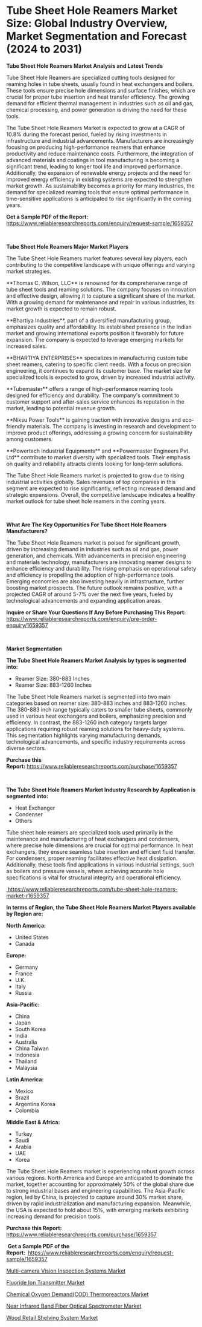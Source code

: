 <p><h1>Tube Sheet Hole Reamers Market Size: Global Industry Overview, Market Segmentation and Forecast (2024 to 2031)</h1></p><p><strong>Tube Sheet Hole Reamers Market Analysis and Latest Trends</strong></p>
<p><p>Tube Sheet Hole Reamers are specialized cutting tools designed for reaming holes in tube sheets, usually found in heat exchangers and boilers. These tools ensure precise hole dimensions and surface finishes, which are crucial for proper tube insertion and heat transfer efficiency. The growing demand for efficient thermal management in industries such as oil and gas, chemical processing, and power generation is driving the need for these tools.</p><p>The Tube Sheet Hole Reamers Market is expected to grow at a CAGR of 10.8% during the forecast period, fueled by rising investments in infrastructure and industrial advancements. Manufacturers are increasingly focusing on producing high-performance reamers that enhance productivity and reduce maintenance costs. Furthermore, the integration of advanced materials and coatings in tool manufacturing is becoming a significant trend, leading to longer tool life and improved performance. Additionally, the expansion of renewable energy projects and the need for improved energy efficiency in existing systems are expected to strengthen market growth. As sustainability becomes a priority for many industries, the demand for specialized reaming tools that ensure optimal performance in time-sensitive applications is anticipated to rise significantly in the coming years.</p></p>
<p><strong>Get a Sample PDF of the Report:&nbsp;</strong> <a href="https://www.reliableresearchreports.com/enquiry/request-sample/1659357?utm_campaign=13&utm_medium=2&utm_source=Github&utm_content=ia&utm_term=12102024&utm_id=tube-sheet-hole-reamers">https://www.reliableresearchreports.com/enquiry/request-sample/1659357</a></p>
<p>&nbsp;</p>
<p><strong>Tube Sheet Hole Reamers Major Market Players</strong></p>
<p><p>The Tube Sheet Hole Reamers market features several key players, each contributing to the competitive landscape with unique offerings and varying market strategies.</p><p>**Thomas C. Wilson, LLC** is renowned for its comprehensive range of tube sheet tools and reaming solutions. The company focuses on innovation and effective design, allowing it to capture a significant share of the market. With a growing demand for maintenance and repair in various industries, its market growth is expected to remain robust.</p><p>**Bhartiya Industries**, part of a diversified manufacturing group, emphasizes quality and affordability. Its established presence in the Indian market and growing international exports position it favorably for future expansion. The company is expected to leverage emerging markets for increased sales.</p><p>**BHARTIYA ENTERPRISES** specializes in manufacturing custom tube sheet reamers, catering to specific client needs. With a focus on precision engineering, it continues to expand its customer base. The market size for specialized tools is expected to grow, driven by increased industrial activity.</p><p>**Tubemaster** offers a range of high-performance reaming tools designed for efficiency and durability. The company's commitment to customer support and after-sales service enhances its reputation in the market, leading to potential revenue growth.</p><p>**Niksu Power Tools** is gaining traction with innovative designs and eco-friendly materials. The company is investing in research and development to improve product offerings, addressing a growing concern for sustainability among customers.</p><p>**Powertech Industrial Equipments** and **Powermaster Engineers Pvt. Ltd** contribute to market diversity with specialized tools. Their emphasis on quality and reliability attracts clients looking for long-term solutions. </p><p>The Tube Sheet Hole Reamers market is projected to grow due to rising industrial activities globally. Sales revenues of top companies in this segment are expected to rise significantly, reflecting increased demand and strategic expansions. Overall, the competitive landscape indicates a healthy market outlook for tube sheet hole reamers in the coming years.</p></p>
<p>&nbsp;</p>
<p><strong>What Are The Key Opportunities For Tube Sheet Hole Reamers Manufacturers?</strong></p>
<p><p>The Tube Sheet Hole Reamers market is poised for significant growth, driven by increasing demand in industries such as oil and gas, power generation, and chemicals. With advancements in precision engineering and materials technology, manufacturers are innovating reamer designs to enhance efficiency and durability. The rising emphasis on operational safety and efficiency is propelling the adoption of high-performance tools. Emerging economies are also investing heavily in infrastructure, further boosting market prospects. The future outlook remains positive, with a projected CAGR of around 5-7% over the next five years, fueled by technological advancements and expanding application areas.</p></p>
<p><strong>Inquire or Share Your Questions If Any Before Purchasing This Report:</strong> <a href="https://www.reliableresearchreports.com/enquiry/pre-order-enquiry/1659357?utm_campaign=13&utm_medium=2&utm_source=Github&utm_content=ia&utm_term=12102024&utm_id=tube-sheet-hole-reamers">https://www.reliableresearchreports.com/enquiry/pre-order-enquiry/1659357</a></p>
<p>&nbsp;</p>
<p><strong>Market Segmentation</strong></p>
<p><strong>The Tube Sheet Hole Reamers Market Analysis by types is segmented into:</strong></p>
<p><ul><li>Reamer Size: 380-883 Inches</li><li>Reamer Size: 883-1260 Inches</li></ul></p>
<p><p>The Tube Sheet Hole Reamers market is segmented into two main categories based on reamer size: 380-883 inches and 883-1260 inches. The 380-883 inch range typically caters to smaller tube sheets, commonly used in various heat exchangers and boilers, emphasizing precision and efficiency. In contrast, the 883-1260 inch category targets larger applications requiring robust reaming solutions for heavy-duty systems. This segmentation highlights varying manufacturing demands, technological advancements, and specific industry requirements across diverse sectors.</p></p>
<p><strong>Purchase this Report:&nbsp;</strong><a href="https://www.reliableresearchreports.com/purchase/1659357?utm_campaign=13&utm_medium=2&utm_source=Github&utm_content=ia&utm_term=12102024&utm_id=tube-sheet-hole-reamers">https://www.reliableresearchreports.com/purchase/1659357</a></p>
<p>&nbsp;</p>
<p><strong>The Tube Sheet Hole Reamers Market Industry Research by Application is segmented into:</strong></p>
<p><ul><li>Heat Exchanger</li><li>Condenser</li><li>Others</li></ul></p>
<p><p>Tube sheet hole reamers are specialized tools used primarily in the maintenance and manufacturing of heat exchangers and condensers, where precise hole dimensions are crucial for optimal performance. In heat exchangers, they ensure seamless tube insertion and efficient fluid transfer. For condensers, proper reaming facilitates effective heat dissipation. Additionally, these tools find applications in various industrial settings, such as boilers and pressure vessels, where achieving accurate hole specifications is vital for structural integrity and operational efficiency.</p></p>
<p><a href="https://www.reliableresearchreports.com/tube-sheet-hole-reamers-market-r1659357?utm_campaign=13&utm_medium=2&utm_source=Github&utm_content=ia&utm_term=12102024&utm_id=tube-sheet-hole-reamers">&nbsp;https://www.reliableresearchreports.com/tube-sheet-hole-reamers-market-r1659357</a></p>
<p><strong>In terms of Region, the Tube Sheet Hole Reamers Market Players available by Region are:</strong></p>
<p>
    <p> <strong> North America: </strong>
        <ul>
            <li>United States</li>
            <li>Canada</li>
        </ul>
        </p> 
    <p> <strong> Europe: </strong>
        <ul>
            <li>Germany</li>
            <li>France</li>
            <li>U.K.</li>
            <li>Italy</li>
            <li>Russia</li>
        </ul>
        </p> 
    <p> <strong> Asia-Pacific: </strong>
        <ul>
            <li>China</li>
            <li>Japan</li>
            <li>South Korea</li>
            <li>India</li>
            <li>Australia</li>
            <li>China Taiwan</li>
            <li>Indonesia</li>
            <li>Thailand</li>
            <li>Malaysia</li>
        </ul>
        </p> 
    <p> <strong> Latin America: </strong>
        <ul>
            <li>Mexico</li>
            <li>Brazil</li>
            <li>Argentina Korea</li>
            <li>Colombia</li>
        </ul>
        </p> 
    <p> <strong> Middle East & Africa: </strong>
        <ul>
            <li>Turkey</li>
            <li>Saudi</li>
            <li>Arabia</li>
            <li>UAE</li>
            <li>Korea</li>
        </ul>
    </p>
    </p>
<p><p>The Tube Sheet Hole Reamers market is experiencing robust growth across various regions. North America and Europe are anticipated to dominate the market, together accounting for approximately 50% of the global share due to strong industrial bases and engineering capabilities. The Asia-Pacific region, led by China, is projected to capture around 30% market share, driven by rapid industrialization and manufacturing expansion. Meanwhile, the USA is expected to hold about 15%, with emerging markets exhibiting increasing demand for precision tools.</p></p>
<p><strong>Purchase this Report: </strong><a href="https://www.reliableresearchreports.com/purchase/1659357?utm_campaign=13&utm_medium=2&utm_source=Github&utm_content=ia&utm_term=12102024&utm_id=tube-sheet-hole-reamers">https://www.reliableresearchreports.com/purchase/1659357</a></p>
<p>&nbsp;<strong>Get a Sample PDF of the Report:&nbsp;&nbsp;</strong><a href="https://www.reliableresearchreports.com/enquiry/request-sample/1659357?utm_campaign=13&utm_medium=2&utm_source=Github&utm_content=ia&utm_term=12102024&utm_id=tube-sheet-hole-reamers">https://www.reliableresearchreports.com/enquiry/request-sample/1659357</a></p>
<p><strong></strong></p>
<p><p><a href="https://www.linkedin.com/pulse/emerging-trends-multi-camera-vision-inspection-systems-market-ilgte?utm_campaign=13&utm_medium=2&utm_source=Github&utm_content=ia&utm_term=12102024&utm_id=tube-sheet-hole-reamers">Multi-camera Vision Inspection Systems Market</a></p><p><a href="https://www.linkedin.com/pulse/investment-opportunities-fluoride-ion-transmitter-sector-hvure?utm_campaign=13&utm_medium=2&utm_source=Github&utm_content=ia&utm_term=12102024&utm_id=tube-sheet-hole-reamers">Fluoride Ion Transmitter Market</a></p><p><a href="https://www.linkedin.com/pulse/global-chemical-oxygen-demandcod-thermoreactors-market-focus-pnb7e?utm_campaign=13&utm_medium=2&utm_source=Github&utm_content=ia&utm_term=12102024&utm_id=tube-sheet-hole-reamers">Chemical Oxygen Demand(COD) Thermoreactors Market</a></p><p><a href="https://github.com/WillieWoodard/Market-Research-Report-List-6/blob/main/near-infrared-band-fiber-optical-spectrometer-market.md?utm_campaign=13&utm_medium=2&utm_source=Github&utm_content=ia&utm_term=12102024&utm_id=tube-sheet-hole-reamers">Near Infrared Band Fiber Optical Spectrometer Market</a></p><p><a href="https://github.com/mynearvphamillwd7/Market-Research-Report-List-1/blob/main/wood-retail-shelving-system-market.md?utm_campaign=13&utm_medium=2&utm_source=Github&utm_content=ia&utm_term=12102024&utm_id=tube-sheet-hole-reamers">Wood Retail Shelving System Market</a></p></p>